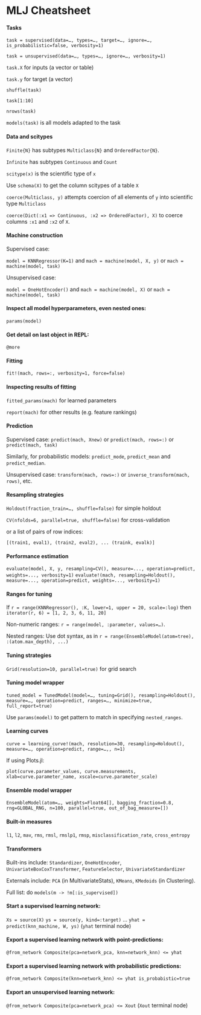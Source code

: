 # MLJ Cheatsheet

#### Tasks 

`task = supervised(data=…, types=…, target=…, ignore=…, is_probabilistic=false, verbosity=1)`
 
`task = unsupervised(data=…, types=…, ignore=…, verbosity=1)`   


`task.X` for inputs (a vector or table)

`task.y` for target (a vector)

`shuffle(task)`

`task[1:10]`

`nrows(task)`

`models(task)` is all models adapted to the task


#### Data and scitypes

`Finite{N}` has subtypes `Multiclass{N}` and `OrderedFactor{N}`.
 
`Infinite` has subtypes `Continuous` and `Count`

`scitype(x)` is the scientific type of `x`
 
Use `schema(X)` to get the column scitypes of a table `X`
 
`coerce(Multiclass, y)` attempts coercion of all elements of `y` into scientific type `Multiclass`

`coerce(Dict(:x1 => Continuous, :x2 => OrderedFactor), X)` to coerce columns `:x1` and `:x2` of `X`.


#### Machine construction

Supervised case:
 
`model = KNNRegressor(K=1)` and `mach = machine(model, X, y)` or `mach = machine(model, task)`
 
Unsupervised case:

`model = OneHotEncoder()` and `mach = machine(model, X)` or `mach = machine(model, task)`

#### Inspect all model hyperparameters, even nested ones:

`params(model)`

#### Get detail on last object in REPL:

`@more`

#### Fitting

`fit!(mach, rows=:, verbosity=1, force=false)`


#### Inspecting results of fitting

`fitted_params(mach)` for learned parameters

`report(mach)` for other results (e.g. feature rankings)


#### Prediction

Supervised case: `predict(mach, Xnew)` or `predict(mach, rows=:)` or `predict(mach, task)`
  
Similarly, for probabilistic models: `predict_mode`, `predict_mean` and `predict_median`.

Unsupervised case: `transform(mach, rows=:)` or `inverse_transform(mach, rows)`, etc.

#### Resampling strategies
    
`Holdout(fraction_train=…, shuffle=false)` for simple holdout
 
`CV(nfolds=6, parallel=true, shuffle=false)` for cross-validation

or a list of pairs of row indices:

`[(train1, eval1), (train2, eval2), ... (traink, evalk)]` 


#### Performance estimation

`evaluate(model, X, y, resampling=CV(), measure=..., operation=predict, weights=..., verbosity=1)`
`evaluate!(mach, resampling=Holdout(), measure=..., operation=predict, weights=..., verbosity=1)`

#### Ranges for tuning

If `r = range(KNNRegressor(), :K, lower=1, upper = 20, scale=:log)` then `iterator(r, 6) = [1, 2, 3, 6, 11, 20]`

Non-numeric ranges: `r = range(model, :parameter, values=…)`.

Nested ranges: Use dot syntax, as in `r = range(EnsembleModel(atom=tree), :(atom.max_depth), ...)`

#### Tuning strategies

`Grid(resolution=10, parallel=true)` for grid search


#### Tuning model wrapper

`tuned_model = TunedModel(model=…, tuning=Grid(), resampling=Holdout(), measure=…, operation=predict, ranges=…, minimize=true, full_report=true)`

Use `params(model)` to get pattern to match in specifying `nested_ranges`.


#### Learning curves

`curve = learning_curve!(mach, resolution=30, resampling=Holdout(), measure=…, operation=predict, range=…,, n=1)`
 

If using Plots.jl:


`plot(curve.parameter_values, curve.measurements, xlab=curve.parameter_name, xscale=curve.parameter_scale)` 


#### Ensemble model wrapper

`EnsembleModel(atom=…, weights=Float64[], bagging_fraction=0.8, rng=GLOBAL_RNG, n=100, parallel=true, out_of_bag_measure=[])`


#### Built-in measures

`l1`, `l2`, `mav`, `rms`, `rmsl`, `rmslp1`, `rmsp`, `misclassification_rate`, `cross_entropy`


#### Transformers 

Built-ins include: `Standardizer`, `OneHotEncoder`, `UnivariateBoxCoxTransformer`, `FeatureSelector`, `UnivariateStandardizer`

Externals include: `PCA` (in MultivariateStats), `KMeans`, `KMedoids` (in Clustering).

Full list: do `models(m -> !m[:is_supervised])`

#### Start a supervised learning network:

`Xs = source(X)`
`ys = source(y, kind=:target)`
 ...
 `yhat = predict(knn_machine, W, ys)` (`yhat` terminal node)

#### Export a supervised learning network with point-predictions:

`@from_network Composite(pca=network_pca, knn=network_knn) <= yhat`

#### Export a supervised learning network with probabilistic predictions:

`@from_network Composite(knn=network_knn) <= yhat is_probabistic=true`

#### Export an unsupervised learning network:

`@from_network Composite(pca=network_pca) <= Xout` (`Xout` terminal node)
    
